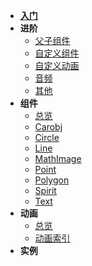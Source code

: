 * [**入门**](/begin.md)
* **进阶**
  * [父子组件](/progress/fas.md)
  * [自定义组件](/progress/object-defination.md)
  * [自定义动画](/progress/animation-defination.md)
  * [音频](/progress/sound.md)
  * [其他](/progress/others.md)
* **组件**
  * [总览](/objects/object-all.md)
  * [Carobj](/objects/carobj.md)
  * [Circle](/objects/circle.md)
  * [Line](/objects/line.md)
  * [MathImage](/objects/mathImage.md)
  * [Point](/objects/point.md)
  * [Polygon](/objects/polygon.md)
  * [Spirit](/objects/spirit.md)
  * [Text](/objects/text.md)
* **动画**
  * [总览](/animation/animation-all.md)
  * [动画索引](/animation/animation-index.md)
* **实例**
